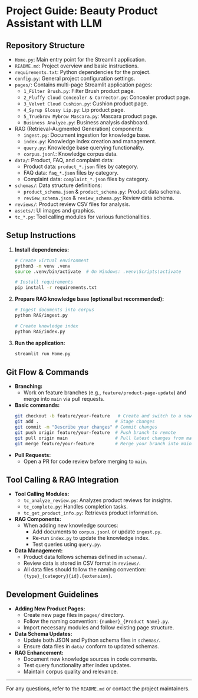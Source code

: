 # Project Guide: Beauty Product Assistant with LLM

## Repository Structure

- `Home.py`: Main entry point for the Streamlit application.
- `README.md`: Project overview and basic instructions.
- `requirements.txt`: Python dependencies for the project.
- `config.py`: General project configuration settings.
- `pages/`: Contains multi-page Streamlit application pages:
  - `1_Filter Brush.py`: Filter Brush product page.
  - `2_Fluffy Cloud Concealer & Corrector.py`: Concealer product page.
  - `3_Velvet Cloud Cushion.py`: Cushion product page.
  - `4_Syrup Glossy Lip.py`: Lip product page.
  - `5_Truebrow Mybrow Mascara.py`: Mascara product page.
  - `Business Analyze.py`: Business analysis dashboard.
- RAG (Retrieval-Augmented Generation) components:
  - `ingest.py`: Document ingestion for knowledge base.
  - `index.py`: Knowledge index creation and management.
  - `query.py`: Knowledge base querying functionality.
  - `corpus.jsonl`: Knowledge corpus data.   
- `data/`: Product, FAQ, and complaint data:
  - Product data: `product_*.json` files by category.
  - FAQ data: `faq_*.json` files by category.
  - Complaint data: `complaint_*.json` files by category.
- `schemas/`: Data structure definitions:
  - `product_schema.json` & `product_schema.py`: Product data schema.
  - `review_schema.json` & `review_schema.py`: Review data schema.
- `reviews/`: Product review CSV files for analysis.
- `assets/`: UI images and graphics.
- `tc_*.py`: Tool calling modules for various functionalities.

## Setup Instructions

1. **Install dependencies:**
   ```bash
   # Create virtual environment
   python3 -m venv .venv
   source .venv/bin/activate  # On Windows: .venv\Scripts\activate
   
   # Install requirements
   pip install -r requirements.txt
   ```

2. **Prepare RAG knowledge base (optional but recommended):**
   ```bash
   # Ingest documents into corpus
   python RAG/ingest.py
   
   # Create knowledge index
   python RAG/index.py
   ```

3. **Run the application:**
   ```bash
   streamlit run Home.py
   ```

## Git Flow & Commands

- **Branching:**
  - Work on feature branches (e.g., `feature/product-page-update`) and merge into `main` via pull requests.
- **Basic commands:**
  ```bash
  git checkout -b feature/your-feature   # Create and switch to a new branch
  git add .                             # Stage changes
  git commit -m "Describe your changes" # Commit changes
  git push origin feature/your-feature  # Push branch to remote
  git pull origin main                  # Pull latest changes from main
  git merge feature/your-feature        # Merge your branch into main
  ```
- **Pull Requests:**
  - Open a PR for code review before merging to `main`.

## Tool Calling & RAG Integration

- **Tool Calling Modules:**
  - `tc_analyze_review.py`: Analyzes product reviews for insights.
  - `tc_complete.py`: Handles completion tasks.
  - `tc_get_product_info.py`: Retrieves product information.
- **RAG Components:**
  - When adding new knowledge sources:
    - Add documents to `corpus.jsonl` or update `ingest.py`.
    - Re-run `index.py` to update the knowledge index.
    - Test queries using `query.py`.
- **Data Management:**
  - Product data follows schemas defined in `schemas/`.
  - Review data is stored in CSV format in `reviews/`.
  - All data files should follow the naming convention: `{type}_{category}{id}.{extension}`.

## Development Guidelines

- **Adding New Product Pages:**
  - Create new page files in `pages/` directory.
  - Follow the naming convention: `{number}_{Product Name}.py`.
  - Import necessary modules and follow existing page structure.
- **Data Schema Updates:**
  - Update both JSON and Python schema files in `schemas/`.
  - Ensure data files in `data/` conform to updated schemas.
- **RAG Enhancement:**
  - Document new knowledge sources in code comments.
  - Test query functionality after index updates.
  - Maintain corpus quality and relevance.

---
For any questions, refer to the `README.md` or contact the project maintainers.
